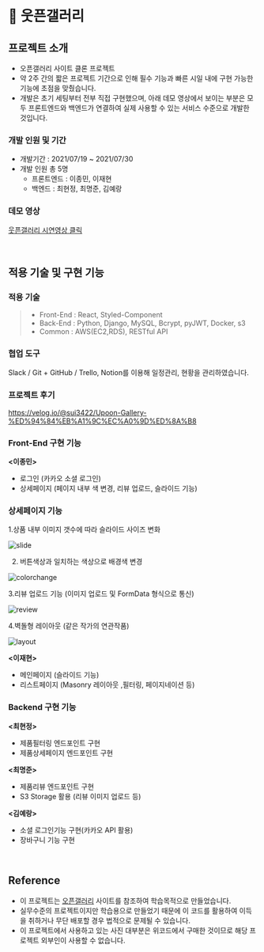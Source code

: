 # 📌 웃픈갤러리


## 프로젝트 소개

- 오픈갤러리 사이트 클론 프로젝트
- 약 2주 간의 짧은 프로젝트 기간으로 인해 필수 기능과 빠른 시일 내에 구현 가능한 기능에 초점을 맞췄습니다. 
- 개발은 초기 세팅부터 전부 직접 구현했으며, 아래 데모 영상에서 보이는 부분은 모두 프론트엔드와 백엔드가 연결하여 실제 사용할 수 있는 서비스 수준으로 개발한 것입니다.

### 개발 인원 및 기간

- 개발기간 : 2021/07/19 ~ 2021/07/30
- 개발 인원 총 5명
   -  프론트엔드 : 이종민, 이재현
   -  백엔드 : 최현정, 최명준, 김예랑

### 데모 영상

<a href="https://youtu.be/OOkNGPRC4F0">웃픈갤러리 시연영상 클릭</a>

<br>

## 적용 기술 및 구현 기능

### 적용 기술

> - Front-End : React, Styled-Component
> - Back-End : Python, Django, MySQL, Bcrypt, pyJWT, Docker, s3
> - Common : AWS(EC2,RDS), RESTful API

### 협업 도구
Slack / Git + GitHub / Trello, Notion를 이용해 일정관리, 현황을 관리하였습니다. 


### 프로젝트 후기
https://velog.io/@sui3422/Upoon-Gallery-%ED%94%84%EB%A1%9C%EC%A0%9D%ED%8A%B8


### Front-End 구현 기능

**<이종민>**
- 로그인 (카카오 소셜 로그인)
- 상세페이지 (페이지 내부 색 변경, 리뷰 업로드, 슬라이드 기능) 

### 상세페이지 기능
1.상품 내부 이미지 갯수에 따라 슬라이드 사이즈 변화

![slide](https://user-images.githubusercontent.com/80690729/129879625-28399435-5bda-42b1-b6c7-8b8c3b6efe4e.gif)

2. 버튼색상과 일치하는 색상으로 배경색 변경

![colorchange](https://user-images.githubusercontent.com/80690729/129879701-0f66fb6c-7843-49e9-90c3-4a22309a358b.gif)

3.리뷰 업로드 기능 (이미지 업로드 및 FormData 형식으로 통신)

![review](https://user-images.githubusercontent.com/80690729/129879810-4da621c8-849a-461b-9884-e42fac11dda2.gif)

4.벽돌형 레이아웃 (같은 작가의 연관작품)

![layout](https://user-images.githubusercontent.com/80690729/129879894-ba622330-e039-48a6-aa55-a51495fe5ef5.gif)


**<이재현>**
- 메인페이지 (슬라이드 기능)
- 리스트페이지 (Masonry 레이아웃 ,필터링, 페이지네이션 등)
 
### Backend 구현 기능

**<최현정>**
- 제품필터링 엔드포인트 구현
- 제품상세페이지 엔드포인트 구현

**<최명준>**
- 제품리뷰 엔드포인트 구현
- S3 Storage 활용 (리뷰 이미지 업로드 등)

**<김예랑>**
- 소셜 로그인기능 구현(카카오 API 활용)
- 장바구니 기능 구현 

<br>


## Reference

- 이 프로젝트는 [오픈갤러리](https://www.opengallery.co.kr/) 사이트를 참조하여 학습목적으로 만들었습니다.
- 실무수준의 프로젝트이지만 학습용으로 만들었기 때문에 이 코드를 활용하여 이득을 취하거나 무단 배포할 경우 법적으로 문제될 수 있습니다.
- 이 프로젝트에서 사용하고 있는 사진 대부분은 위코드에서 구매한 것이므로 해당 프로젝트 외부인이 사용할 수 없습니다.
